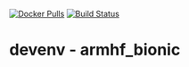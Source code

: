 [![Docker Pulls](https://img.shields.io/docker/pulls/nugulinux/devenv.svg)](https://hub.docker.com/r/nugulinux/devenv/) [![Build Status](https://github.com/nugulinux/docker-devenv/workflows/Docker%20publish%20-%20armhf_bionic/badge.svg)](https://github.com/nugulinux/docker-devenv/actions?query=workflow%3A%22Docker+publish+-+armhf_bionic%22)

# devenv - armhf_bionic
